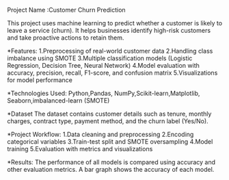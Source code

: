 Project Name :Customer Churn Prediction

This project uses machine learning to predict whether a customer is likely to leave a service (churn). It helps businesses identify high-risk customers and take proactive actions to retain them.

*Features:
1.Preprocessing of real-world customer data
2.Handling class imbalance using SMOTE
3.Multiple classification models (Logistic Regression, Decision Tree, Neural Network)
4.Model evaluation with accuracy, precision, recall, F1-score, and confusion matrix
5.Visualizations for model performance

*Technologies Used:
Python,Pandas, NumPy,Scikit-learn,Matplotlib, Seaborn,imbalanced-learn (SMOTE)

*Dataset
The dataset contains customer details such as tenure, monthly charges, contract type, payment method, and the churn label (Yes/No).

*Project Workflow:
1.Data cleaning and preprocessing
2.Encoding categorical variables
3.Train-test split and SMOTE oversampling
4.Model training
5.Evaluation with metrics and visualizations

*Results:
The performance of all models is compared using accuracy and other evaluation metrics. A bar graph shows the accuracy of each model.
